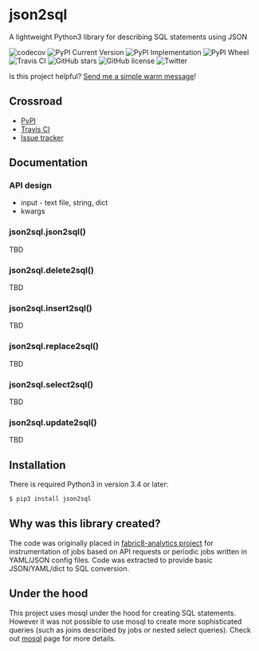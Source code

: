 # json2sql

A lightweight Python3 library for describing SQL statements using JSON

![codecov](https://codecov.io/gh/fridex/json2sql/branch/master/graph/badge.svg)
![PyPI Current Version](https://img.shields.io/pypi/v/json2sql.svg)
![PyPI Implementation](https://img.shields.io/pypi/implementation/json2sql.svg)
![PyPI Wheel](https://img.shields.io/pypi/wheel/json2sql.svg)
![Travis CI](https://travis-ci.org/fridex/json2sql.svg?branch=master)
![GitHub stars](https://img.shields.io/github/stars/fridex/json2sql.svg)
![GitHub license](https://img.shields.io/badge/license-ASL-blue.svg)
![Twitter](https://img.shields.io/twitter/url/http/github.com/fridex/json2sql.svg?style=social)

Is this project helpful? [Send me a simple warm message](https://saythanks.io/to/fridex)!

## Crossroad

 * [PyPI](https://pypi.python.org/pypi/json2sql)
 * [Travis CI](https://travis-ci.org/fridex/json2sql)
 * [Issue tracker](https://github.com/fridex/json2sql/issues)
 
 
## Documentation


### API design

* input - text file, string, dict
* kwargs


### json2sql.json2sql()

TBD

### json2sql.delete2sql()

TBD

### json2sql.insert2sql()

TBD

### json2sql.replace2sql()

TBD

### json2sql.select2sql()

TBD

### json2sql.update2sql()

TBD

## Installation

There is required Python3 in version 3.4 or later:

```bash
$ pip3 install json2sql
```

## Why was this library created?

The code was originally placed in [fabric8-analytics project](htpps://github.com/fabric8-analytics) for instrumentation of jobs based on API requests or periodic jobs written in YAML/JSON config files. Code was extracted to provide basic JSON/YAML/dict to SQL conversion.

## Under the hood

This project uses mosql under the hood for creating SQL statements. However it was not possible to use mosql to create more sophisticated queries (such as joins described by jobs or nested select queries). Check out [mosql](http://mosql.mosky.tw) page for more details.